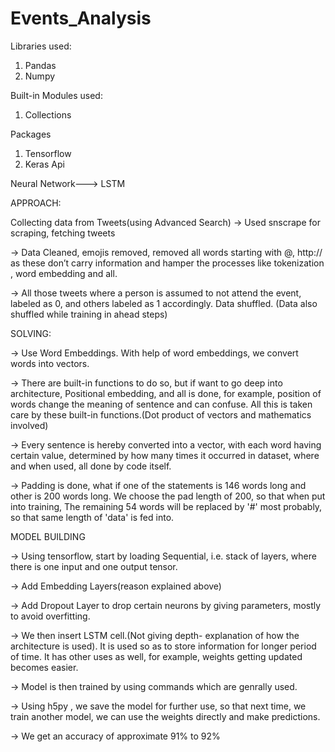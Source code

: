 # Events_Analysis

Libraries used:

1. Pandas
2. Numpy

Built-in Modules used:

1. Collections

Packages

1. Tensorflow
2. Keras Api

Neural Network---> LSTM

APPROACH:

Collecting data from Tweets(using Advanced Search)
-> Used snscrape for scraping, fetching tweets

-> Data Cleaned, emojis removed, removed all words starting with @, http:// as these don’t carry information and hamper the processes like tokenization , word embedding and all.

-> All those tweets where a person is assumed to not attend the event, labeled as 0, and others labeled as  1 accordingly. Data shuffled. (Data also shuffled while training in ahead steps)



SOLVING:

-> Use Word Embeddings. With help of word embeddings, we convert words into vectors. 

-> There are built-in functions to do so, but if want to go deep into architecture, Positional embedding, and all is done, for example, position of words change the meaning of sentence and can confuse. All this is taken care by these built-in functions.(Dot product of vectors and mathematics involved) 

-> Every sentence is hereby converted into a vector, with each word having certain value, determined by how many times it occurred in dataset, where and when used, all done by code itself.

-> Padding is done, what if one of the statements is 146 words long and other is 200 words long. We choose the pad length of 200, so that when put into training, The remaining 54 words will be replaced by '#' most probably, so that same length of 'data' is fed into.




MODEL BUILDING


-> Using tensorflow, start by loading Sequential, i.e. stack of layers, where there is one input and one output tensor.

-> Add Embedding Layers(reason explained above)

-> Add Dropout Layer to drop certain neurons by giving parameters, mostly to avoid overfitting.

-> We then insert LSTM cell.(Not giving depth- explanation of how the architecture is used). It is used so as to store information for longer period of time. It has other uses as well, for example, weights getting updated becomes easier.

-> Model is then trained by using commands which are genrally used. 

-> Using h5py , we save the model for further use, so that next time, we train another model, we can use the weights directly and make predictions.

-> We get an accuracy of approximate 91% to 92%


